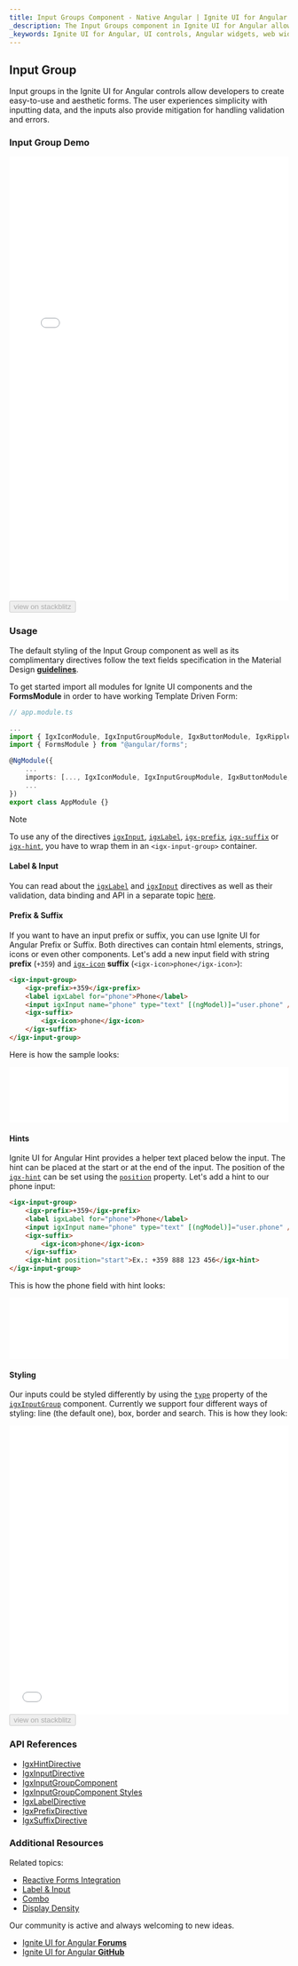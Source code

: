 ```yaml
---
title: Input Groups Component - Native Angular | Ignite UI for Angular
_description: The Input Groups component in Ignite UI for Angular allows for easy-to-use and aesthetic forms, simplicity with inputting data, and provides mitigation for handling validation and errors.
_keywords: Ignite UI for Angular, UI controls, Angular widgets, web widgets, UI widgets, Angular, Native Angular Components Suite, Native Angular Controls, Native Angular Components Library, Native Angular Components, Angular Label components, Angular Label controls, Angular Input components, Angular Input controls, Input component, Input control, Label component, Label control, Angular Input Group components, Angular Input Group controls, Angular Input directive, Angular Label directive, Angular Forms, Angular Reactive Forms, Angular Form Validation
---
```


## Input Group

Input groups in the Ignite UI for Angular controls allow developers to create easy-to-use and aesthetic forms. The user experiences simplicity with inputting data, and the inputs also provide mitigation for handling validation and errors.

### Input Group Demo
<div class="sample-container" style="height:800px">
<iframe id="input-group-sample-6-frame" src='{environment:demosBaseUrl}/data-entries/input-group-sample-6' width="100%" height="100%" seamless frameBorder="0"></iframe>
</div>
<div>
    <button data-localize="stackblitz" disabled class="stackblitz-btn" data-iframe-id="input-group-sample-6-frame" data-demos-base-url="{environment:demosBaseUrl}">view on stackblitz</button>
</div>
<div class="divider--half"></div>

### Usage
The default styling of the Input Group component as well as its complimentary directives follow the text fields specification in the Material Design
[**guidelines**](https://material.io/guidelines/components/text-fields.html).

To get started import all modules for Ignite UI components and the **FormsModule** in order to have working Template Driven Form:

```typescript
// app.module.ts

...
import { IgxIconModule, IgxInputGroupModule, IgxButtonModule, IgxRippleModule, IgxDatePickerModule, IgxTimePickerModule, IgxComboModule } from "igniteui-angular";
import { FormsModule } from "@angular/forms";

@NgModule({
    ...
    imports: [..., IgxIconModule, IgxInputGroupModule, IgxButtonModule, IgxRippleModule, IgxDatePickerModule, IgxTimePickerModule, IgxComboModule, FormsModule],
    ...
})
export class AppModule {}
```


> [!NOTE]
> To use any of the directives [`igxInput`]({environment:angularApiUrl}/classes/igxinputdirective.html), [`igxLabel`]({environment:angularApiUrl}/classes/igxlabeldirective.html), [`igx-prefix`]({environment:angularApiUrl}/classes/igxprefixdirective.html), [`igx-suffix`]({environment:angularApiUrl}/classes/igxsuffixdirective.html) or [`igx-hint`]({environment:angularApiUrl}/classes/igxhintdirective.html), you have to wrap them in an `<igx-input-group>` container.

#### Label & Input
You can read about the [`igxLabel`]({environment:angularApiUrl}/classes/igxlabeldirective.html) and [`igxInput`]({environment:angularApiUrl}/classes/igxinputdirective.html) directives as well as their validation, data binding and API in a separate topic [here](label_input.md).

#### Prefix & Suffix
If you want to have an input prefix or suffix, you can use Ignite UI for Angular Prefix or Suffix. Both directives can contain html elements, strings, icons or even other components. Let's add a new input field with string **prefix** (`+359`) and [`igx-icon`]({environment:angularApiUrl}/classes/igxiconcomponent.html) **suffix** (`<igx-icon>phone</igx-icon>`):

```html
<igx-input-group>
    <igx-prefix>+359</igx-prefix>
    <label igxLabel for="phone">Phone</label>
    <input igxInput name="phone" type="text" [(ngModel)]="user.phone" />
    <igx-suffix>
        <igx-icon>phone</igx-icon>
    </igx-suffix>
</igx-input-group>
```

Here is how the sample looks:
<div class="sample-container" style="height:100px">
<iframe id="input-group-sample-3-frame" src='{environment:demosBaseUrl}/data-entries/input-group-sample-3' width="100%" height="100%" seamless frameBorder="0"></iframe>
</div>
<div class="divider--half"></div>

#### Hints
Ignite UI for Angular Hint provides a helper text placed below the input. The hint can be placed at the start or at the end of the input. The position of the [`igx-hint`]({environment:angularApiUrl}/classes/igxhintdirective.html) can be set using the [`position`]({environment:angularApiUrl}/classes/igxhintdirective.html#position) property. Let's add a hint to our phone input:

```html
<igx-input-group>
    <igx-prefix>+359</igx-prefix>
    <label igxLabel for="phone">Phone</label>
    <input igxInput name="phone" type="text" [(ngModel)]="user.phone" />
    <igx-suffix>
        <igx-icon>phone</igx-icon>
    </igx-suffix>
    <igx-hint position="start">Ex.: +359 888 123 456</igx-hint>
</igx-input-group>
```

This is how the phone field with hint looks:
<div class="sample-container" style="height:110px">
<iframe id="input-group-sample-4-frame" src='{environment:demosBaseUrl}/data-entries/input-group-sample-4' width="100%" height="100%" seamless frameBorder="0"></iframe>
</div>
<div class="divider--half"></div>

#### Styling
Our inputs could be styled differently by using the [`type`]({environment:angularApiUrl}/classes/igxinputgroupcomponent.html#type) property of the [`igxInputGroup`]({environment:angularApiUrl}/classes/igxinputgroupcomponent.html) component. Currently we support four different ways of styling: line (the default one), box, border and search. This is how they look:

<div class="sample-container" style="height:520px">
<iframe id="input-group-sample-5-frame" src='{environment:demosBaseUrl}/data-entries/input-group-sample-5' width="100%" height="100%" seamless frameBorder="0"></iframe>
</div>
<div>
    <button data-localize="stackblitz" disabled class="stackblitz-btn" data-iframe-id="input-group-sample-5-frame" data-demos-base-url="{environment:demosBaseUrl}">view on stackblitz</button>
</div>

### API References
* [IgxHintDirective]({environment:angularApiUrl}/classes/igxhintdirective.html)
* [IgxInputDirective]({environment:angularApiUrl}/classes/igxinputdirective.html)
* [IgxInputGroupComponent]({environment:angularApiUrl}/classes/igxinputgroupcomponent.html)
* [IgxInputGroupComponent Styles]({environment:sassApiUrl}/index.html#function-igx-input-group-theme)
* [IgxLabelDirective]({environment:angularApiUrl}/classes/igxlabeldirective.html)
* [IgxPrefixDirective]({environment:angularApiUrl}/classes/igxprefixdirective.html)
* [IgxSuffixDirective]({environment:angularApiUrl}/classes/igxsuffixdirective.html)

### Additional Resources
Related topics:

* [Reactive Forms Integration](input_group_reactive_forms.md)
* [Label & Input](label_input.md)
* [Combo](combo.md)
* [Display Density](display_density.md)

Our community is active and always welcoming to new ideas.

* [Ignite UI for Angular **Forums**](https://www.infragistics.com/community/forums/f/ignite-ui-for-angular)
* [Ignite UI for Angular **GitHub**](https://github.com/IgniteUI/igniteui-angular)